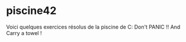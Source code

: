 # piscine42
Voici quelques exercices résolus de la piscine de C:
Don't PANIC !! And Carry a towel !
